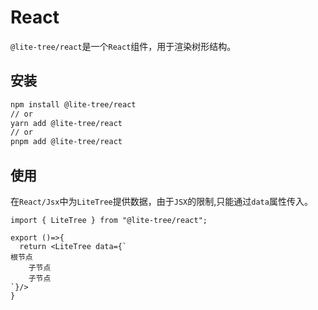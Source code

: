 # React

`@lite-tree/react`是一个`React`组件，用于渲染树形结构。

## 安装

```bash
npm install @lite-tree/react
// or
yarn add @lite-tree/react
// or
pnpm add @lite-tree/react
```

## 使用

在`React/Jsx`中为`LiteTree`提供数据，由于`JSX`的限制,只能通过`data`属性传入。

```tsx
import { LiteTree } from "@lite-tree/react";

export ()=>{
  return <LiteTree data={`
根节点
    子节点
    子节点
`}/>
}
```

